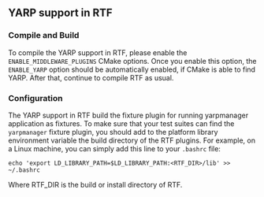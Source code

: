 ## YARP support in RTF 

### Compile and Build
To compile the YARP support in RTF, please enable the `ENABLE_MIDDLEWARE_PLUGINS` CMake options. 
Once you enable this option, the `ENABLE_YARP` option should be automatically enabled, if CMake is 
able to find YARP. After that, continue to compile RTF as usual. 

### Configuration
The YARP support in RTF build the fixture plugin for running yarpmanager application as fixtures.
To make sure that your test suites can find the `yarpmanager` fixture plugin, you should add to the 
platform library environment variable the build directory of the RTF plugins. For example, on a Linux 
machine, you can simply add this line to your `.bashrc` file:
~~~
echo 'export LD_LIBRARY_PATH=$LD_LIBRARY_PATH:<RTF_DIR>/lib' >> ~/.bashrc
~~~

Where RTF_DIR is the build or install directory of RTF. 
